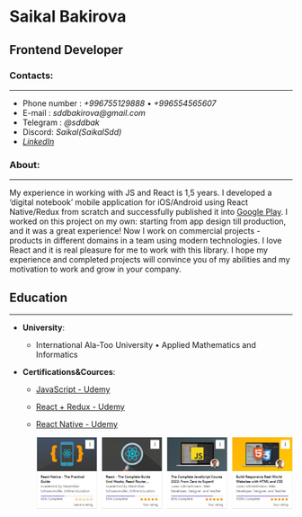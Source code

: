 # Saikal Bakirova

## Frontend Developer

### Contacts:

---

- Phone number : _+996755129888_ • _+996554565607_
- E-mail : _sddbakirova@gmail.com_
- Telegram : _@sddbak_
- Discord: _Saikal(SaikalSdd)_
- _[LinkedIn](https://www.linkedin.com/in/saikal-bakirova/)_

### About:

---

My experience in working with JS and React is 1,5 years. I developed a ‘digital notebook’
mobile application for iOS/Android using React Native/Redux from
scratch and successfully published it into [Google Play](https://play.google.com/store/apps/details?id=com.bakirovasdd.digital_notebook_cell). I worked on this
project on my own: starting from app design till production, and it was
a great experience! Now I work on commercial projects - products in different domains in a team using modern technologies. I love React and it is real pleasure for me to work with this library. I hope my experience and completed projects will convince you of my abilities and my motivation to work and grow in your company.

## Education

---

- **University**:

  - International Ala-Too University • Applied Mathematics and Informatics

- **Certifications&Cources**:

  - [JavaScript - Udemy](https://www.udemy.com/course/the-complete-javascript-course/)
  - [React + Redux - Udemy](https://www.udemy.com/course/react-the-complete-guide-incl-redux/)
  - [React Native - Udemy](https://www.udemy.com/course/react-native-the-practical-guide/)

    ![Cources screenshot](./cources_screenshot.png)

